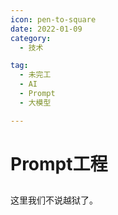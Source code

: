 ```yaml
---
icon: pen-to-square
date: 2022-01-09
category:
  - 技术

tag:
  - 未完工
  - AI
  - Prompt
  - 大模型

---
```

# Prompt工程
## 
这里我们不说越狱了。